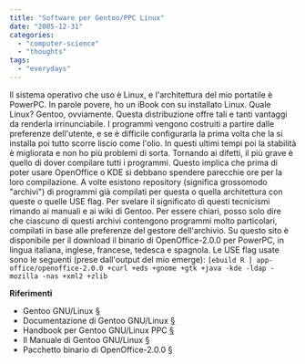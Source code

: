 ```yaml
---
title: "Software per Gentoo/PPC Linux"
date: "2005-12-31"
categories: 
  - "computer-science"
  - "thoughts"
tags: 
  - "everydays"
---
```


Il sistema operativo che uso è Linux, e l'architettura del mio portatile è PowerPC. In parole povere, ho un iBook con su installato Linux. Quale Linux? Gentoo, ovviamente. Questa distribuzione offre tali e tanti vantaggi da renderla irrinunciabile. I programmi vengono costruiti a partire dalle preferenze dell'utente, e se è difficile configurarla la prima volta che la si installa poi tutto scorre liscio come l'olio. In questi ultimi tempi poi la stabilità è migliorata e non ho più problemi di sorta. Tornando ai difetti, il più grave è quello di dover compilare tutti i programmi. Questo implica che prima di poter usare OpenOffice o KDE si debbano spendere parecchie ore per la loro compilazione. A volte esistono repository (significa grossomodo "archivi") di programmi già compilati per questa o quella architettura con queste o quelle USE flag. Per svelare il significato di questi tecnicismi rimando ai manuali e ai wiki di Gentoo. Per essere chiari, posso solo dire che ciascuno di questi archivi contengono programmi molto particolari, compilati in base alle preferenze del gestore dell'archivio. Su questo sito è disponibile per il download il binario di OpenOffice-2.0.0 per PowerPC, in lingua italiana, inglese, francese, tedesca e spagnola. Le USE flag usate sono le seguenti (prese dall'output del mio emerge): `[ebuild R ] app-office/openoffice-2.0.0 +curl +eds +gnome +gtk +java -kde -ldap -mozilla -nas +xml2 +zlib`

**Riferimenti**

- Gentoo GNU/Linux [§](http://www.gentoo.org)
- Documentazione di Gentoo GNU/Linux [§](http://www.gentoo.org/doc/it/index.xml)
- Handbook per Gentoo GNU/Linux PPC [§](http://www.gentoo.org/doc/it/handbook/handbook-ppc.xml)
- Il Manuale di Gentoo GNU/Linux [§](http://www.gentoo.org/doc/it/handbook/)
- Pacchetto binario di OpenOffice-2.0.0 [§](http://www.glare.it/Software/gentoo-ppc-packages/openoffice-2.0.0.tbz2)
